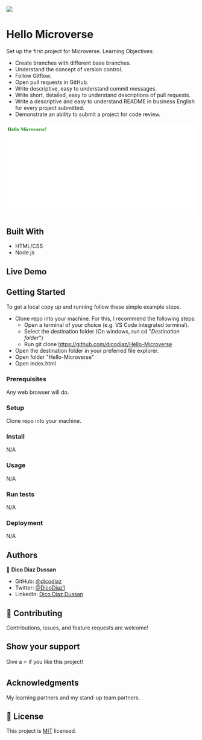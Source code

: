 ![](https://img.shields.io/badge/Microverse-blueviolet)

# Hello Microverse

Set up the first project for Microverse. Learning Objectives:

- Create branches with different base branches.
- Understand the concept of version control.
- Follow Gitflow.
- Open pull requests in GitHub.
- Write descriptive, easy to understand commit messages.
- Write short, detailed, easy to understand descriptions of pull requests.
- Write a descriptive and easy to understand README in business English for every project submitted.
- Demonstrate an ability to submit a project for code review.

![screenshot](./app_screenshot.png)

## Built With

- HTML/CSS
- Node.js

## Live Demo

## Getting Started

To get a local copy up and running follow these simple example steps.
- Clone repo into your machine. For this, I recommend the following steps:
  - Open a terminal of your choice (e.g. VS Code integrated terminal).
  - Select the destination folder (On windows, run cd "*Destination folder*")
  - Run git clone https://github.com/dicodiaz/Hello-Microverse
- Open the destination folder in your preferred file explorer.
- Open folder "Hello-Microverse"
- Open index.html

### Prerequisites

Any web browser will do.

### Setup

Clone repo into your machine.

### Install

N/A

### Usage

N/A

### Run tests

N/A

### Deployment

N/A

## Authors

👤 **Dico Diaz Dussan**

- GitHub: [@dicodiaz](https://github.com/dicodiaz)
- Twitter: [@DicoDiaz1](https://twitter.com/DicoDiaz1)
- LinkedIn: [Dico Diaz Dussan](https://www.linkedin.com/in/dico-diaz-dussan)

## 🤝 Contributing

Contributions, issues, and feature requests are welcome!

## Show your support

Give a ⭐️ if you like this project!

## Acknowledgments

My learning partners and my stand-up team partners.

## 📝 License

This project is [MIT](./MIT.md) licensed.
